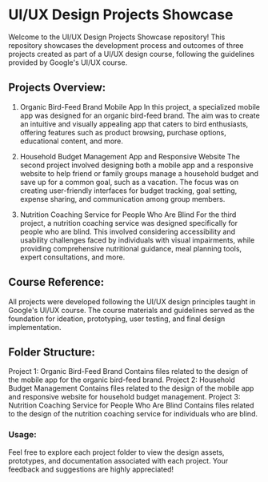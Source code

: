# UI/UX Design Projects Showcase
Welcome to the UI/UX Design Projects Showcase repository! This repository showcases the development process and outcomes of three projects created as part of a UI/UX design course, following the guidelines provided by Google's UI/UX course.

## Projects Overview:
1. Organic Bird-Feed Brand Mobile App
In this project, a specialized mobile app was designed for an organic bird-feed brand. The aim was to create an intuitive and visually appealing app that caters to bird enthusiasts, offering features such as product browsing, purchase options, educational content, and more.

2. Household Budget Management App and Responsive Website
The second project involved designing both a mobile app and a responsive website to help friend or family groups manage a household budget and save up for a common goal, such as a vacation. The focus was on creating user-friendly interfaces for budget tracking, goal setting, expense sharing, and communication among group members.

3. Nutrition Coaching Service for People Who Are Blind
For the third project, a nutrition coaching service was designed specifically for people who are blind. This involved considering accessibility and usability challenges faced by individuals with visual impairments, while providing comprehensive nutritional guidance, meal planning tools, expert consultations, and more.

## Course Reference:
All projects were developed following the UI/UX design principles taught in Google's UI/UX course. The course materials and guidelines served as the foundation for ideation, prototyping, user testing, and final design implementation.

## Folder Structure:
Project 1: Organic Bird-Feed Brand
Contains files related to the design of the mobile app for the organic bird-feed brand.
Project 2: Household Budget Management
Contains files related to the design of the mobile app and responsive website for household budget management.
Project 3: Nutrition Coaching Service for People Who Are Blind
Contains files related to the design of the nutrition coaching service for individuals who are blind.
### Usage:
Feel free to explore each project folder to view the design assets, prototypes, and documentation associated with each project. Your feedback and suggestions are highly appreciated!